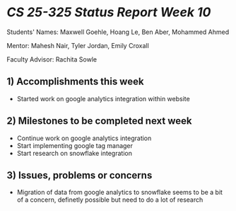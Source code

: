 # *CS 25-325 Status Report Week 10*

Students' Names: Maxwell Goehle, Hoang Le, Ben Aber, Mohammed Ahmed

Mentor: Mahesh Nair, Tyler Jordan, Emily Croxall

Faculty Advisor: Rachita Sowle

 ## 1) Accomplishments this week ##
   - Started work on google analytics integration within website
## 2) Milestones to be completed next week ##
   - Continue work on google analytics integration
   - Start implementing google tag manager
   - Start research on snowflake integration
## 3) Issues, problems or concerns ## 
   - Migration of data from google analytics to snowflake seems to be a bit of a concern, definetly possible but need to do a lot of research 
